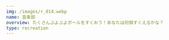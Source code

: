 ```yaml
---
img: /images/r_014.webp
name: 音楽部
overview: たくさんぷよぷよボールをすくおう！あなたは何個すくえるかな？
type: recreation
---
```

